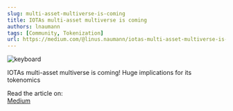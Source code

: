 ```yaml
---
slug: multi-asset-multiverse-is-coming
title: IOTAs multi-asset multiverse is coming
authors: lnaumann
tags: [Community, Tokenization]
url: https://medium.com/@linus.naumann/iotas-multi-asset-multiverse-is-coming-huge-implications-for-its-tokenomics-454bfb1f1de1
---
```


![keyboard](https://miro.medium.com/max/1400/1*8aPcRlHUFfOCOQC5QcSqOw.png)

IOTAs multi-asset multiverse is coming! Huge implications for its tokenomics

Read the article on:  
[Medium](https://medium.com/@linus.naumann/iotas-multi-asset-multiverse-is-coming-huge-implications-for-its-tokenomics-454bfb1f1de1)
